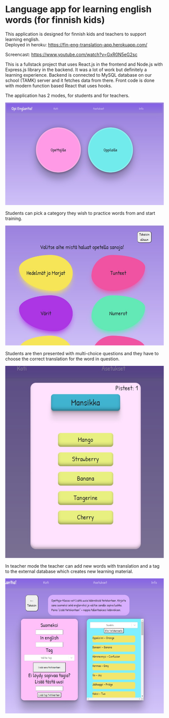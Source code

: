 # Language app for learning english words (for finnish kids)

This application is designed for finnish kids and teachers to support learning english. <br/>
Deployed in heroku: https://fin-eng-translation-app.herokuapp.com/ <br/>

Screencast: https://www.youtube.com/watch?v=GxR0N5eG2sc <br/>

This is a fullstack project that uses React.js in the frontend and Node.js with Express.js library
in the backend. It was a lot of work but definitely a learning experience.
Backend is connected to MySQL database on our school (TAMK) server and it fetches data from there.
Front code is done with modern function based React that uses hooks.


The application has 2 modes, for students and for teachers.

![Demo pic](screenshots/main_screen.jpg)

Students can pick a category they wish to practice words from and start training.

![Demo pic2](screenshots/topic_screen.jpg)

Students are then presented with multi-choice questions and they have to choose
the correct translation for the word in question.

![Demo pic3](screenshots/game_screen.jpg)


In teacher mode the teacher can add new words with translation and a tag to the external database
which creates new learning material.

![Demo pic4](screenshots/teacher_screen.jpg)

